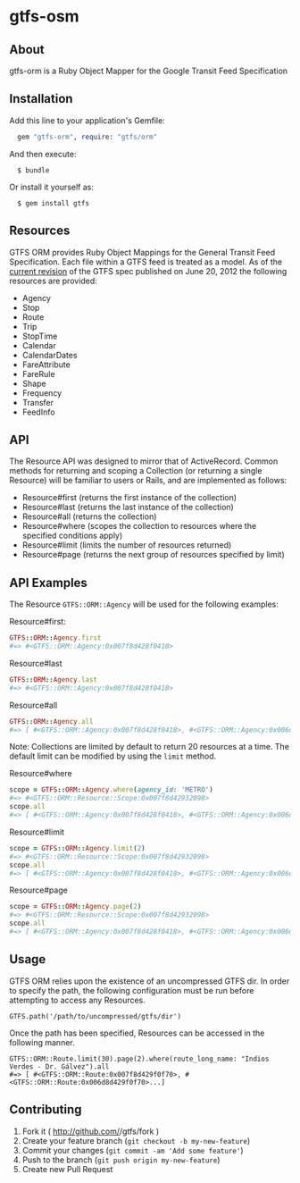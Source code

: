 gtfs-osm
========

## About

gtfs-orm is a Ruby Object Mapper for the Google Transit Feed Specification

## Installation

Add this line to your application's Gemfile:

```ruby
  gem "gtfs-orm", require: "gtfs/orm"
```

And then execute:

```
  $ bundle
```

Or install it yourself as:

```
  $ gem install gtfs
```

## Resources

GTFS ORM provides Ruby Object Mappings for the General Transit Feed Specification. Each file within a GTFS feed is treated as a model. As of the [current revision](https://developers.google.com/transit/gtfs/reference) of the GTFS spec published on June 20, 2012 the following resources are provided:

  * Agency
  * Stop
  * Route
  * Trip
  * StopTime
  * Calendar
  * CalendarDates
  * FareAttribute
  * FareRule
  * Shape
  * Frequency
  * Transfer
  * FeedInfo

## API

The Resource API was designed to mirror that of ActiveRecord. Common methods for returning and scoping a Collection (or returning a single Resource) will be familiar to users or Rails, and are implemented as follows:

* Resource#first (returns the first instance of the collection)
* Resource#last (returns the last instance of the collection)
* Resource#all (returns the collection)
* Resource#where (scopes the collection to resources where the specified conditions apply)
* Resource#limit (limits the number of resources returned)
* Resource#page (returns the next group of resources specified by limit)

## API Examples

The Resource `GTFS::ORM::Agency` will be used for the following examples:

Resource#first:

```ruby
GTFS::ORM::Agency.first
#=> #<GTFS::ORM::Agency:0x007f8d428f0418>
```

Resource#last
```ruby
GTFS::ORM::Agency.last
#=> #<GTFS::ORM::Agency:0x007f8d428f0418>
```

Resource#all
```ruby
GTFS::ORM::Agency.all
#=> [ #<GTFS::ORM::Agency:0x007f8d428f0418>, #<GTFS::ORM::Agency:0x006d8d4281fas98>... ]
```

Note: Collections are limited by default to return 20 resources at a time. The default limit can be modified by using the `limit` method.

Resource#where
```ruby
scope = GTFS::ORM::Agency.where(agency_id: 'METRO')
#=> #<GTFS::ORM::Resource::Scope:0x007f8d42932098>
scope.all
#=> [ #<GTFS::ORM::Agency:0x007f8d428f0418>, #<GTFS::ORM::Agency:0x006d8d4281fas98>... ]
```

Resource#limit
```ruby
scope = GTFS::ORM::Agency.limit(2)
#=> #<GTFS::ORM::Resource::Scope:0x007f8d42932098>
scope.all
#=> [ #<GTFS::ORM::Agency:0x007f8d428f0418>, #<GTFS::ORM::Agency:0x006d8d4281fas98> ]
```

Resource#page
```ruby
scope = GTFS::ORM::Agency.page(2)
#=> #<GTFS::ORM::Resource::Scope:0x007f8d42932098>
scope.all
#=> [ #<GTFS::ORM::Agency:0x007f8d428f0418>, #<GTFS::ORM::Agency:0x006d8d4281fas98> ]
```

## Usage

GTFS ORM relies upon the existence of an uncompressed GTFS dir. In order to specify the path, the following configuration must be run before attempting to access any Resources.

```
GTFS.path('/path/to/uncompressed/gtfs/dir')
```

Once the path has been specified, Resources can be accessed in the following manner.

```
GTFS::ORM::Route.limit(30).page(2).where(route_long_name: "Indios Verdes - Dr. Gálvez").all
#=> [ #<GTFS::ORM::Route:0x007f8d429f0f70>, #<GTFS::ORM::Route:0x006d8d429f0f70>...]
```

## Contributing

1. Fork it ( http://github.com/<my-github-username>/gtfs/fork )
2. Create your feature branch (`git checkout -b my-new-feature`)
3. Commit your changes (`git commit -am 'Add some feature'`)
4. Push to the branch (`git push origin my-new-feature`)
5. Create new Pull Request
